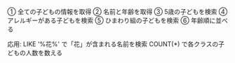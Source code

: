 ① 全ての子どもの情報を取得
② 名前と年齢を取得
③ 5歳の子どもを検索
④ アレルギーがある子どもを検索
⑤ ひまわり組の子どもを検索
⑥ 年齢順に並べる

応用:
LIKE '%花%' で「花」が含まれる名前を検索
COUNT(*) で各クラスの子どもの人数を数える